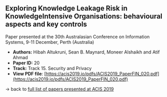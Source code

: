 ## Exploring Knowledge Leakage Risk in KnowledgeIntensive Organisations: behavioural aspects and key controls

Paper presented at the 30th Australasian Conference on Information Systems, 9-11 December, Perth (Australia)
- **Authors:** Hibah Altukruni, Sean B. Maynard, Moneer Alshaikh and Atif Ahmad
- **Paper ID:** 20
- **Track:** Track 15. Security and Privacy
- **View PDF file**: [https://acis2019.io/pdfs/ACIS2019_PaperFIN_020.pdf](https://acis2019.io/pdfs/ACIS2019_PaperFIN_020.pdf)

&rarr; back to [full list of papers presented at ACIS 2019](https://acis2019.io/)